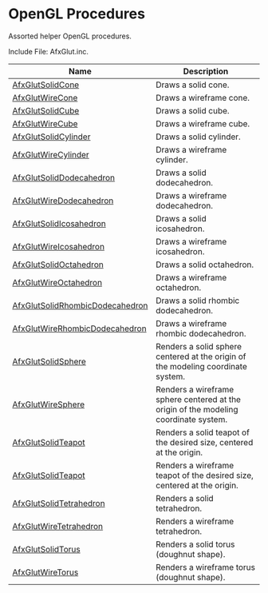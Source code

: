 # OpenGL Procedures

Assorted helper OpenGL procedures.

Include File: AfxGlut.inc.

| Name       | Description |
| ---------- | ----------- |
| [AfxGlutSolidCone](#AfxGlutSolidCone) | Draws a solid cone. |
| [AfxGlutWireCone](#AfxGlutWireCone) | Draws a wireframe cone. |
| [AfxGlutSolidCube](#AfxGlutSolidCube) | Draws a solid cube. |
| [AfxGlutWireCube](#AfxGlutWireCube) | Draws a wireframe cube. |
| [AfxGlutSolidCylinder](#AfxGlutSolidCylinder) | Draws a solid cylinder. |
| [AfxGlutWireCylinder](#AfxGlutWireCylinder) | Draws a wireframe cylinder. |
| [AfxGlutSolidDodecahedron](#AfxGlutSolidDodecahedron) | Draws a solid dodecahedron. |
| [AfxGlutWireDodecahedron](#AfxGlutWireDodecahedron) | Draws a wireframe dodecahedron. |
| [AfxGlutSolidIcosahedron](#AfxGlutSolidIcosahedron) | Draws a solid icosahedron. |
| [AfxGlutWireIcosahedron](#AfxGlutWireIcosahedron) | Draws a wireframe icosahedron. |
| [AfxGlutSolidOctahedron](#AfxGlutSolidOctahedron) | Draws a solid octahedron. |
| [AfxGlutWireOctahedron](#AfxGlutWireOctahedron) | Draws a wireframe octahedron. |
| [AfxGlutSolidRhombicDodecahedron](#AfxGlutSolidRhombicDodecahedron) | Draws a solid rhombic dodecahedron. |
| [AfxGlutWireRhombicDodecahedron](#AfxGlutWireRhombicDodecahedron) | Draws a wireframe rhombic dodecahedron. |
| [AfxGlutSolidSphere](#AfxGlutSolidSphere) | Renders a solid sphere centered at the origin of the modeling coordinate system. |
| [AfxGlutWireSphere](#AfxGlutWireSphere) | Renders a wireframe sphere centered at the origin of the modeling coordinate system. |
| [AfxGlutSolidTeapot](#AfxGlutSolidTeapot) | Renders a solid teapot of the desired size, centered at the origin. |
| [AfxGlutSolidTeapot](#AfxGlutSolidTeapot) | Renders a wireframe teapot of the desired size, centered at the origin. |
| [AfxGlutSolidTetrahedron](#AfxGlutSolidTetrahedron) | Renders a solid tetrahedron. |
| [AfxGlutWireTetrahedron](#AfxGlutWireTetrahedron) | Renders a wireframe tetrahedron. |
| [AfxGlutSolidTorus](#AfxGlutSolidTorus) | Renders a solid torus (doughnut shape). |
| [AfxGlutWireTorus](#AfxGlutWireTorus) | Renders a wireframe torus (doughnut shape). |
